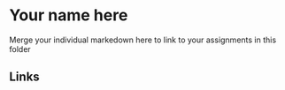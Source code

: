 # Your name here

Merge your individual markedown here to link to your assignments in this folder

## Links
